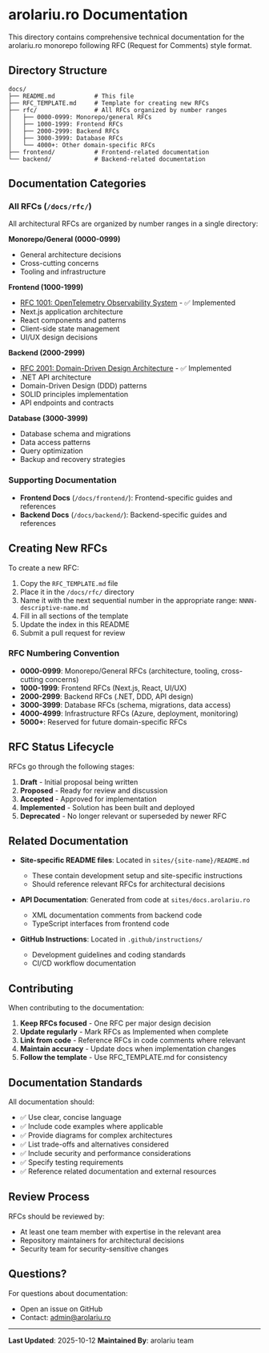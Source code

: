 # arolariu.ro Documentation

This directory contains comprehensive technical documentation for the arolariu.ro monorepo following RFC (Request for Comments) style format.

## Directory Structure

```
docs/
├── README.md           # This file
├── RFC_TEMPLATE.md     # Template for creating new RFCs
├── rfc/                # All RFCs organized by number ranges
│   ├── 0000-0999: Monorepo/general RFCs
│   ├── 1000-1999: Frontend RFCs
│   ├── 2000-2999: Backend RFCs
│   ├── 3000-3999: Database RFCs
│   └── 4000+: Other domain-specific RFCs
├── frontend/           # Frontend-related documentation
└── backend/            # Backend-related documentation
```

## Documentation Categories

### All RFCs (`/docs/rfc/`)

All architectural RFCs are organized by number ranges in a single directory:

**Monorepo/General (0000-0999)**
- General architecture decisions
- Cross-cutting concerns
- Tooling and infrastructure

**Frontend (1000-1999)**
- [RFC 1001: OpenTelemetry Observability System](./rfc/1001-opentelemetry-observability-system.md) - ✅ Implemented
- Next.js application architecture
- React components and patterns
- Client-side state management
- UI/UX design decisions

**Backend (2000-2999)**
- [RFC 2001: Domain-Driven Design Architecture](./rfc/2001-domain-driven-design-architecture.md) - ✅ Implemented
- .NET API architecture
- Domain-Driven Design (DDD) patterns
- SOLID principles implementation
- API endpoints and contracts

**Database (3000-3999)**
- Database schema and migrations
- Data access patterns
- Query optimization
- Backup and recovery strategies

### Supporting Documentation

- **Frontend Docs** (`/docs/frontend/`): Frontend-specific guides and references
- **Backend Docs** (`/docs/backend/`): Backend-specific guides and references

## Creating New RFCs

To create a new RFC:

1. Copy the `RFC_TEMPLATE.md` file
2. Place it in the `/docs/rfc/` directory
3. Name it with the next sequential number in the appropriate range: `NNNN-descriptive-name.md`
4. Fill in all sections of the template
5. Update the index in this README
6. Submit a pull request for review

### RFC Numbering Convention

- **0000-0999**: Monorepo/General RFCs (architecture, tooling, cross-cutting concerns)
- **1000-1999**: Frontend RFCs (Next.js, React, UI/UX)
- **2000-2999**: Backend RFCs (.NET, DDD, API design)
- **3000-3999**: Database RFCs (schema, migrations, data access)
- **4000-4999**: Infrastructure RFCs (Azure, deployment, monitoring)
- **5000+**: Reserved for future domain-specific RFCs

## RFC Status Lifecycle

RFCs go through the following stages:

1. **Draft** - Initial proposal being written
2. **Proposed** - Ready for review and discussion
3. **Accepted** - Approved for implementation
4. **Implemented** - Solution has been built and deployed
5. **Deprecated** - No longer relevant or superseded by newer RFC

## Related Documentation

- **Site-specific README files**: Located in `sites/{site-name}/README.md`
  - These contain development setup and site-specific instructions
  - Should reference relevant RFCs for architectural decisions

- **API Documentation**: Generated from code at `sites/docs.arolariu.ro`
  - XML documentation comments from backend code
  - TypeScript interfaces from frontend code

- **GitHub Instructions**: Located in `.github/instructions/`
  - Development guidelines and coding standards
  - CI/CD workflow documentation

## Contributing

When contributing to the documentation:

1. **Keep RFCs focused** - One RFC per major design decision
2. **Update regularly** - Mark RFCs as Implemented when complete
3. **Link from code** - Reference RFCs in code comments where relevant
4. **Maintain accuracy** - Update docs when implementation changes
5. **Follow the template** - Use RFC_TEMPLATE.md for consistency

## Documentation Standards

All documentation should:

- ✅ Use clear, concise language
- ✅ Include code examples where applicable
- ✅ Provide diagrams for complex architectures
- ✅ List trade-offs and alternatives considered
- ✅ Include security and performance considerations
- ✅ Specify testing requirements
- ✅ Reference related documentation and external resources

## Review Process

RFCs should be reviewed by:
- At least one team member with expertise in the relevant area
- Repository maintainers for architectural decisions
- Security team for security-sensitive changes

## Questions?

For questions about documentation:
- Open an issue on GitHub
- Contact: admin@arolariu.ro

---

**Last Updated**: 2025-10-12
**Maintained By**: arolariu team
